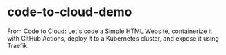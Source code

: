 # code-to-cloud-demo
From Code to Cloud: Let's code a Simple HTML Website, containerize it with GitHub Actions, deploy it to a Kubernetes cluster, and expose it using Traefik.
